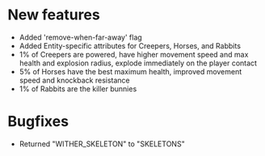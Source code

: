 # New features
* Added 'remove-when-far-away' flag
* Added Entity-specific attributes for Creepers, Horses, and Rabbits
* 1% of Creepers are powered, have higher movement speed and max health and explosion radius, explode immediately on the player contact
* 5% of Horses have the best maximum health, improved movement speed and knockback resistance
* 1% of Rabbits are the killer bunnies 

# Bugfixes
* Returned "WITHER_SKELETON" to "SKELETONS"
